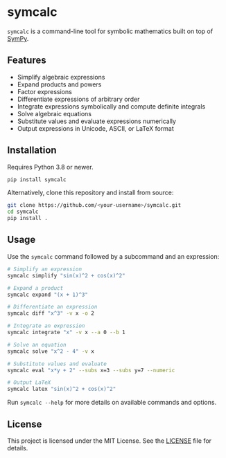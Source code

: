 # symcalc

`symcalc` is a command-line tool for symbolic mathematics built on top of [SymPy](https://www.sympy.org/).

## Features

- Simplify algebraic expressions
- Expand products and powers
- Factor expressions
- Differentiate expressions of arbitrary order
- Integrate expressions symbolically and compute definite integrals
- Solve algebraic equations
- Substitute values and evaluate expressions numerically
- Output expressions in Unicode, ASCII, or LaTeX format

## Installation

Requires Python 3.8 or newer.

```bash
pip install symcalc
```

Alternatively, clone this repository and install from source:

```bash
git clone https://github.com/<your-username>/symcalc.git
cd symcalc
pip install .
```

## Usage

Use the `symcalc` command followed by a subcommand and an expression:

```bash
# Simplify an expression
symcalc simplify "sin(x)^2 + cos(x)^2"

# Expand a product
symcalc expand "(x + 1)^3"

# Differentiate an expression
symcalc diff "x^3" -v x -o 2

# Integrate an expression
symcalc integrate "x" -v x --a 0 --b 1

# Solve an equation
symcalc solve "x^2 - 4" -v x

# Substitute values and evaluate
symcalc eval "x*y + 2" --subs x=3 --subs y=7 --numeric

# Output LaTeX
symcalc latex "sin(x)^2 + cos(x)^2"
```

Run `symcalc --help` for more details on available commands and options.

## License

This project is licensed under the MIT License. See the [LICENSE](LICENSE) file for details.
